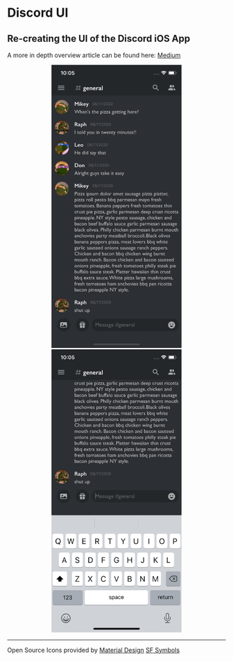 # Discord UI
## Re-creating the UI of the Discord iOS App
A more in depth overview article can be found here: [Medium]() 


<p align = "center">
<img src= "screenshots/screenshot1.png" width = "300">
<img src= "screenshots/screenshot2.png" width = "300">
</p>


---
Open Source Icons provided by 
[Material Design](https://material.io/resources/icons/?style=baseline)
[SF Symbols](https://developer.apple.com/sf-symbols/)  

